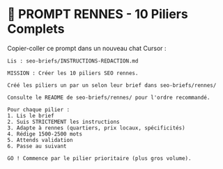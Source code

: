 # 🎯 PROMPT RENNES - 10 Piliers Complets

Copier-coller ce prompt dans un nouveau chat Cursor :

```
Lis : seo-briefs/INSTRUCTIONS-REDACTION.md

MISSION : Créer les 10 piliers SEO rennes.

Créé les piliers un par un selon leur brief dans seo-briefs/rennes/

Consulte le README de seo-briefs/rennes/ pour l'ordre recommandé.

Pour chaque pilier :
1. Lis le brief
2. Suis STRICTEMENT les instructions
3. Adapte à rennes (quartiers, prix locaux, spécificités)
4. Rédige 1500-2500 mots
5. Attends validation
6. Passe au suivant

GO ! Commence par le pilier prioritaire (plus gros volume).
```
